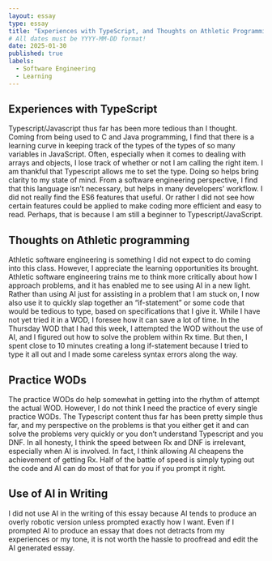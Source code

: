 ```yaml
---
layout: essay
type: essay
title: "Experiences with TypeScript, and Thoughts on Athletic Programming in ICS 314"
# All dates must be YYYY-MM-DD format!
date: 2025-01-30
published: true
labels:
  - Software Engineering
  - Learning
---
```


## Experiences with TypeScript

Typescript/Javascript thus far has been more tedious than I thought. Coming from being used to C and Java programming, I find that there is a learning curve in keeping track of the types of the types of so many variables in JavaScript. Often, especially when it comes to dealing with arrays and objects, I lose track of whether or not I am calling the right item. I am thankful that Typescript allows me to set the type. Doing so helps bring clarity to my state of mind. From a software engineering perspective, I find that this language isn’t necessary, but helps in many developers’ workflow. I did not really find the ES6 features that useful. Or rather I did not see how certain features could be applied to make coding more efficient and easy to read. Perhaps, that is because I am still a beginner to Typescript/JavaScript.

## Thoughts on Athletic programming

Athletic software engineering is something I did not expect to do coming into this class. However, I appreciate the learning opportunities its brought. Athletic software engineering trains me to think more critically about how I approach problems, and it has enabled me to see using AI in a new light. Rather than using AI just for assisting in a problem that I am stuck on, I now also use it to quickly slap together an “if-statement” or some code that would be tedious to type, based on specifications that I give it. While I have not yet tried it in a WOD, I foresee how it can save a lot of time. In the Thursday WOD that I had this week, I attempted the WOD without the use of AI, and I figured out how to solve the problem within Rx time. But then, I spent close to 10 minutes creating a long if-statement because I tried to type it all out and I made some careless syntax errors along the way.

## Practice WODs

The practice WODs do help somewhat in getting into the rhythm of attempt the actual WOD. However, I do not think I need the practice of every single practice WODs. The Typescript content thus far has been pretty simple thus far, and my perspective on the problems is that you either get it and can solve the problems very quickly or you don’t understand Typescript and you DNF. In all honesty, I think the speed between Rx and DNF is irrelevant, especially when AI is involved. In fact, I think allowing AI cheapens the achievement of getting Rx. Half of the battle of speed is simply typing out the code and AI can do most of that for you if you prompt it right.

## Use of AI in Writing

I did not use AI in the writing of this essay because AI tends to produce an overly robotic version unless prompted exactly how I want. Even if I prompted AI to produce an essay that does not detracts from my experiences or my tone, it is not worth the hassle to proofread and edit the AI generated essay.
